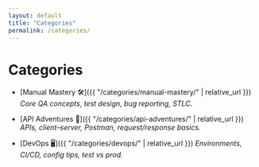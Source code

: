 ```yaml
---
layout: default
title: "Categories"
permalink: /categories/
---
```


# Categories

- [Manual Mastery 🛠]({{ "/categories/manual-mastery/" | relative_url }})
  *Core QA concepts, test design, bug reporting, STLC.*

- [API Adventures 🔌]({{ "/categories/api-adventures/" | relative_url }})
  *APIs, client–server, Postman, request/response basics.*

- [DevOps 🖥]({{ "/categories/devops/" | relative_url }})
  *Environments, CI/CD, config tips, test vs prod.*

